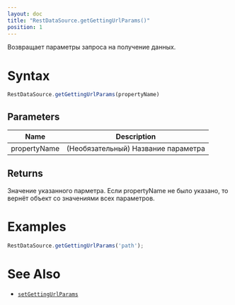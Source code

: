 ```yaml
---
layout: doc
title: "RestDataSource.getGettingUrlParams()"
position: 1
---
```


Возвращает параметры запроса на получение данных.

# Syntax

```js
RestDataSource.getGettingUrlParams(propertyName)
```

## Parameters

|Name|Description|
|----|-----------|
|propertyName|(Необязательный) Название параметра|

## Returns

Значение указанного парметра. Если propertyName не было указано, то вернёт объект со значениями всех параметров.

# Examples

```js
RestDataSource.getGettingUrlParams('path');
```

# See Also

* [`setGettingUrlParams`](../RestDataSource.setGettingUrlParams/)
